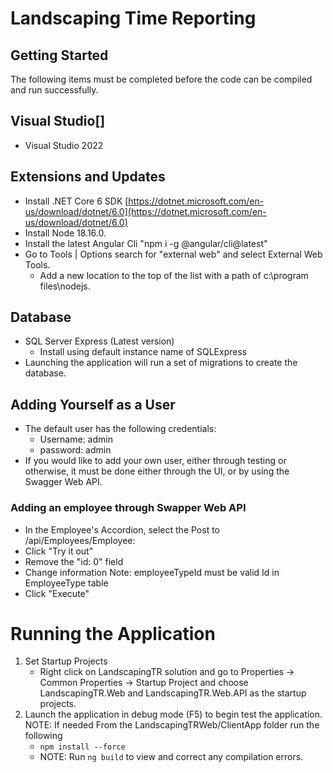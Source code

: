 # Landscaping Time Reporting
## Getting Started

The following items must be completed before the code can be compiled and run successfully.

## Visual Studio[]

-   Visual Studio 2022

## Extensions and Updates

-   Install .NET Core 6 SDK  [https://dotnet.microsoft.com/en-us/download/dotnet/6.0](https://dotnet.microsoft.com/en-us/download/dotnet/6.0)
-   Install Node 18.16.0.
-   Install the latest Angular Cli "npm i -g @angular/cli@latest"
-   Go to Tools | Options search for "external web" and select External Web Tools.
    -   Add a new location to the top of the list with a path of c:\program files\nodejs.

## Database

-   SQL Server Express (Latest version)
    -   Install using default instance name of SQLExpress
-   Launching the application will run a set of migrations to create the database.

## Adding Yourself as a User
- The default user has the following credentials:
	- Username: admin
	- password: admin
- If you would like to add your own user, either through testing or otherwise, it must be done either through the UI, or by using the Swagger Web API. 
### Adding an employee through Swapper Web API
- In the Employee's Accordion, select the Post to /api/Employees/Employee:
- Click "Try it out"
- Remove the "id: 0" field
- Change information Note: employeeTypeId must be valid Id in EmployeeType table
- Click "Execute"



# Running the Application

1.  Set Startup Projects
    -   Right click on LandscapingTR solution and go to Properties -> Common Properties -> Startup Project and choose  LandscapingTR.Web and  LandscapingTR.Web.API as the startup projects.
2.  Launch the application in debug mode (F5) to begin test the application.  
    NOTE: If needed From the   LandscapingTRWeb/ClientApp folder run the following
    -   `npm install --force`
    -   NOTE: Run  `ng build`  to view and correct any compilation errors.


